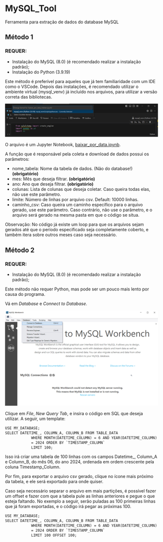 # MySQL_Tool
Ferramenta para extração de dados do database MySQL

## Método 1
### **REQUER:**
- Instalação do MySQL (8.0) (é recomendado realizar a instalação padrão);
- Instalação do Python (3.9.19)

Este método é preferível para aqueles que já tem familiaridade com um IDE como o VSCode.
Depois das instalações, é recomendado utilizar o ambiente virtual (mysql_venv) já incluído nos arquivos, para utilizar a versão correta das bibliotecas.

![alt](https://github.com/Yurnerosk/MySQL_Tool/blob/main/images/image_1.png)

O arquivo é um Jupyter Notebook, [baixar_por_data.ipynb](https://github.com/Yurnerosk/MySQL_Tool/blob/main/baixar_por_data.ipynb).

A função que é responsável pela coleta e download de dados possui os parâmetros:

- nome_tabela: Nome da tabela de dados. (Não do database!) **(obrigatório)**
- mes: Mês que deseja filtrar. **(obrigatório)**
- ano: Ano que deseja filtrar. **(obrigatório)**
- colunas: Lista de colunas que deseja coletar. Caso queira todas elas, não use este parâmetro.
- limite: Número de linhas por arquivo csv. Default: 10000 linhas.
- caminho_csv: Caso queira um caminho específico para o arquivo gerado, use este parâmetro. Caso contrário, não use o parâmetro, e o arquivo será gerado na mesma pasta em que o código se situa.

Observação: No código já existe um loop para que os arquivos sejam gerados até que o período especificado seja completamente coberto, e também itera sobre outros meses caso seja necessário.


## Método 2
### **REQUER:**
- Instalação do MySQL (8.0) (é recomendado realizar a instalação padrão);

Este método não requer Python, mas pode ser um pouco mais lento por causa do programa.

Vá em _Database_ e _Connect to Database_.

![alt](https://github.com/Yurnerosk/MySQL_Tool/blob/main/images/image_2.png)

Clique em _File_, _New Query Tab_, e insira o código em SQL que deseja utilizar. A seguir, um template:

```
USE MY_DATABASE;
SELECT DATETIME_, COLUMN_A, COLUMN_B FROM TABLE_DATA
            WHERE MONTH(DATETIME_COLUMN) = 6 AND YEAR(DATETIME_COLUMN)
            = 2024 ORDER BY `TIMESTAMP_COLUMN`
            LIMIT 100;
```

Isso irá criar uma tabela de 100 linhas com os campos Datetime_, Column_A e Column_B, do mês 06, do ano 2024, ordenada em ordem crescente pela coluna Timestamp_Column. 

Por fim, para exportar o arquivo csv gerado, clique no ícone mais próximo da tabela, e ele será exportado para onde quiser.


Caso seja necessário separar o arquivo em mais partições, é possível fazer um offset e fazer com que a tabela pule as linhas anteriores e pegue o que esteja faltando. No exemplo a seguir, serão puladas as 100 primeiras linhas que já foram exportadas, e o código irá pegar as próximas 100.

```
USE MY_DATABASE;
SELECT DATETIME_, COLUMN_A, COLUMN_B FROM TABLE_DATA
            WHERE MONTH(DATETIME_COLUMN) = 6 AND YEAR(DATETIME_COLUMN)
            = 2024 ORDER BY `TIMESTAMP_COLUMN`
            LIMIT 100 OFFSET 100;
```


